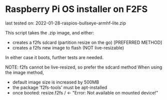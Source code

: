 # Raspberry Pi OS installer on F2FS

last tested on: 2022-01-28-raspios-bullseye-armhf-lite.zip

This script takes the .zip image, and either:
- creates a f2fs sdcard (partition resize on the go) [PREFERRED METHOD]
- creates a f2fs new image to flash (NOT live-resizable)

In either case it boots, further tests are needed.

NOTE: f2fs cannot be live-resized, so prefer the sdcard method
When using the image method,
- default image size is increased by 500MB
- the package 'f2fs-tools' must be apt-installed
- once booted: resize.f2fs /   <- "Error: Not available on mounted device!"
